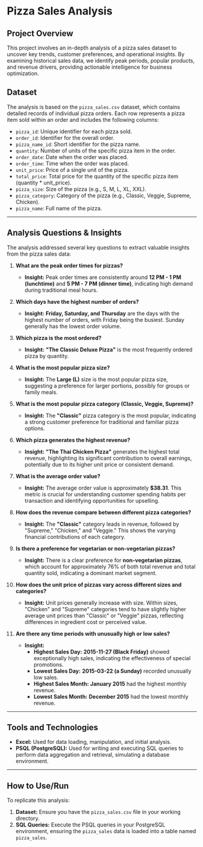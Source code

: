 # Pizza Sales Analysis

## Project Overview
This project involves an in-depth analysis of a pizza sales dataset to uncover key trends, customer preferences, and operational insights. By examining historical sales data, we identify peak periods, popular products, and revenue drivers, providing actionable intelligence for business optimization.

## Dataset
The analysis is based on the `pizza_sales.csv` dataset, which contains detailed records of individual pizza orders. Each row represents a pizza item sold within an order and includes the following columns:
* `pizza_id`: Unique identifier for each pizza sold.
* `order_id`: Identifier for the overall order.
* `pizza_name_id`: Short identifier for the pizza name.
* `quantity`: Number of units of the specific pizza item in the order.
* `order_date`: Date when the order was placed.
* `order_time`: Time when the order was placed.
* `unit_price`: Price of a single unit of the pizza.
* `total_price`: Total price for the quantity of the specific pizza item (quantity * unit_price).
* `pizza_size`: Size of the pizza (e.g., S, M, L, XL, XXL).
* `pizza_category`: Category of the pizza (e.g., Classic, Veggie, Supreme, Chicken).
* `pizza_name`: Full name of the pizza.

---
## Analysis Questions & Insights
The analysis addressed several key questions to extract valuable insights from the pizza sales data:
1.  **What are the peak order times for pizzas?**
    * **Insight:** Peak order times are consistently around **12 PM - 1 PM (lunchtime)** and **5 PM - 7 PM (dinner time)**, indicating high demand during traditional meal hours.

2.  **Which days have the highest number of orders?**
    * **Insight:** **Friday, Saturday, and Thursday** are the days with the highest number of orders, with Friday being the busiest. Sunday generally has the lowest order volume.

3.  **Which pizza is the most ordered?**
    * **Insight:** **"The Classic Deluxe Pizza"** is the most frequently ordered pizza by quantity.

4.  **What is the most popular pizza size?**
    * **Insight:** The **Large (L)** size is the most popular pizza size, suggesting a preference for larger portions, possibly for groups or family meals.

5.  **What is the most popular pizza category (Classic, Veggie, Supreme)?**
    * **Insight:** The **"Classic"** pizza category is the most popular, indicating a strong customer preference for traditional and familiar pizza options.

6.  **Which pizza generates the highest revenue?**
    * **Insight:** **"The Thai Chicken Pizza"** generates the highest total revenue, highlighting its significant contribution to overall earnings, potentially due to its higher unit price or consistent demand.

7.  **What is the average order value?**
    * **Insight:** The average order value is approximately **$38.31**. This metric is crucial for understanding customer spending habits per transaction and identifying opportunities for upselling.

8.  **How does the revenue compare between different pizza categories?**
    * **Insight:** The **"Classic"** category leads in revenue, followed by "Supreme," "Chicken," and "Veggie." This shows the varying financial contributions of each category.

9.  **Is there a preference for vegetarian or non-vegetarian pizzas?**
    * **Insight:** There is a clear preference for **non-vegetarian pizzas**, which account for approximately 76% of both total revenue and total quantity sold, indicating a dominant market segment.

10. **How does the unit price of pizzas vary across different sizes and categories?**
    * **Insight:** Unit prices generally increase with size. Within sizes, "Chicken" and "Supreme" categories tend to have slightly higher average unit prices than "Classic" or "Veggie" pizzas, reflecting differences in ingredient cost or perceived value.

11. **Are there any time periods with unusually high or low sales?**
    * **Insight:**
        * **Highest Sales Day:** **2015-11-27 (Black Friday)** showed exceptionally high sales, indicating the effectiveness of special promotions.
        * **Lowest Sales Day:** **2015-03-22 (a Sunday)** recorded unusually low sales.
        * **Highest Sales Month:** **January 2015** had the highest monthly revenue.
        * **Lowest Sales Month:** **December 2015** had the lowest monthly revenue.

---
## Tools and Technologies
* **Excel:** Used for data loading, manipulation, and initial analysis.
* **PSQL (PostgreSQL):** Used for writing and executing SQL queries to perform data aggregation and retrieval, simulating a database environment.

---
## How to Use/Run
To replicate this analysis:
1.  **Dataset:** Ensure you have the `pizza_sales.csv` file in your working directory.
2.  **SQL Queries:** Execute the PSQL queries in your PostgreSQL environment, ensuring the `pizza_sales` data is loaded into a table named `pizza_sales`.
